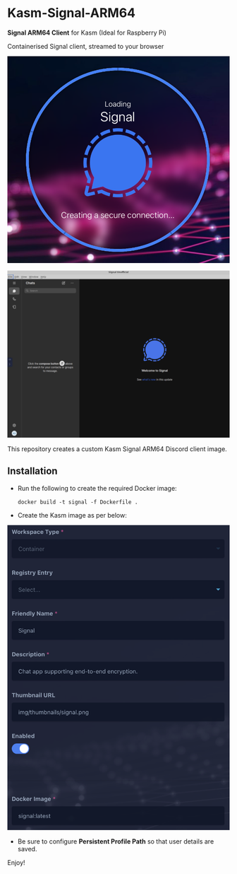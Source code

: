# Kasm-Signal-ARM64
**Signal ARM64 Client** for Kasm (Ideal for Raspberry Pi)

Containerised Signal client, streamed to your browser

![](/docs/screenshot1.png)

![](/docs/screenshot2.png)


This repository creates a custom Kasm Signal ARM64 Discord client image.

## Installation

- Run the following to create the required Docker image:

      docker build -t signal -f Dockerfile .

- Create the Kasm image as per below:

![](/docs/screenshot3.png)

- Be sure to configure **Persistent Profile Path** so that user details are saved.

Enjoy!